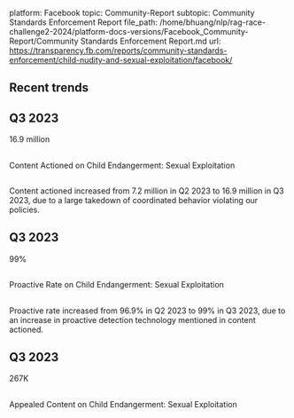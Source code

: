 platform: Facebook
topic: Community-Report
subtopic: Community Standards Enforcement Report
file_path: /home/bhuang/nlp/rag-race-challenge2-2024/platform-docs-versions/Facebook_Community-Report/Community Standards Enforcement Report.md
url: https://transparency.fb.com/reports/community-standards-enforcement/child-nudity-and-sexual-exploitation/facebook/

## Recent trends

## Q3 2023

16.9 million

## 

Content Actioned on Child Endangerment: Sexual Exploitation

## 

Content actioned increased from 7.2 million in Q2 2023 to 16.9 million in Q3 2023, due to a large takedown of coordinated behavior violating our policies.

[](https://transparency.fb.com/reports/community-standards-enforcement/child-nudity-and-sexual-exploitation/facebook/#content-actioned)

## Q3 2023

99%

## 

Proactive Rate on Child Endangerment: Sexual Exploitation

## 

Proactive rate increased from 96.9% in Q2 2023 to 99% in Q3 2023, due to an increase in proactive detection technology mentioned in content actioned.

[](https://transparency.fb.com/reports/community-standards-enforcement/child-nudity-and-sexual-exploitation/facebook/#proactive-rate)

## Q3 2023

267K

## 

Appealed Content on Child Endangerment: Sexual Exploitation